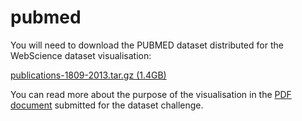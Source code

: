 pubmed
======

You will need to download the PUBMED dataset distributed for the WebScience dataset visualisation:

[publications-1809-2013.tar.gz (1.4GB)](http://carl.cs.indiana.edu/data/websci2014/publications-1809-2013.tar.gz)


You can read more about the purpose of the visualisation in the [PDF document](https://dl.dropboxusercontent.com/u/1630471/pubmed/gkotsis-description.pdf) submitted for the dataset challenge.
